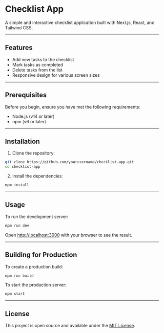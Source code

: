 
# Checklist App

A simple and interactive checklist application built with Next.js, React, and Tailwind CSS.

---

## Features

- Add new tasks to the checklist  
- Mark tasks as completed  
- Delete tasks from the list  
- Responsive design for various screen sizes  

---

## Prerequisites

Before you begin, ensure you have met the following requirements:

- Node.js (v14 or later)  
- npm (v6 or later)  
 
---

## Installation

1. Clone the repository:  
```bash
git clone https://github.com/yourusername/checklist-app.git
cd checklist-app
```  

2. Install the dependencies:  
```bash
npm install
```  

---

## Usage

To run the development server:  
```bash
npm run dev
```  

Open [http://localhost:3000](http://localhost:3000) with your browser to see the result.

---

## Building for Production

To create a production build:  
```bash
npm run build
```  

To start the production server:  
```bash
npm start
```  

---

## License

This project is open source and available under the [MIT License](LICENSE).

